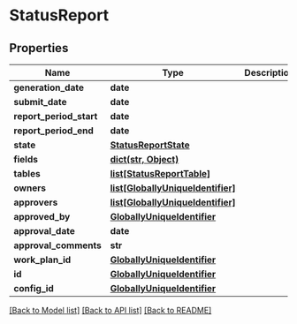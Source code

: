 # StatusReport

## Properties
Name | Type | Description | Notes
------------ | ------------- | ------------- | -------------
**generation_date** | **date** |  | [optional] 
**submit_date** | **date** |  | [optional] 
**report_period_start** | **date** |  | [optional] 
**report_period_end** | **date** |  | [optional] 
**state** | [**StatusReportState**](StatusReportState.md) |  | [optional] 
**fields** | [**dict(str, Object)**](Object.md) |  | [optional] 
**tables** | [**list[StatusReportTable]**](StatusReportTable.md) |  | [optional] 
**owners** | [**list[GloballyUniqueIdentifier]**](GloballyUniqueIdentifier.md) |  | [optional] 
**approvers** | [**list[GloballyUniqueIdentifier]**](GloballyUniqueIdentifier.md) |  | [optional] 
**approved_by** | [**GloballyUniqueIdentifier**](GloballyUniqueIdentifier.md) |  | [optional] 
**approval_date** | **date** |  | [optional] 
**approval_comments** | **str** |  | [optional] 
**work_plan_id** | [**GloballyUniqueIdentifier**](GloballyUniqueIdentifier.md) |  | [optional] 
**id** | [**GloballyUniqueIdentifier**](GloballyUniqueIdentifier.md) |  | [optional] 
**config_id** | [**GloballyUniqueIdentifier**](GloballyUniqueIdentifier.md) |  | [optional] 

[[Back to Model list]](../README.md#documentation-for-models) [[Back to API list]](../README.md#documentation-for-api-endpoints) [[Back to README]](../README.md)

